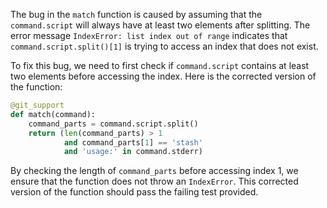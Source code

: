 The bug in the `match` function is caused by assuming that the `command.script` will always have at least two elements after splitting. The error message `IndexError: list index out of range` indicates that `command.script.split()[1]` is trying to access an index that does not exist.

To fix this bug, we need to first check if `command.script` contains at least two elements before accessing the index. Here is the corrected version of the function:

```python
@git_support
def match(command):
    command_parts = command.script.split()
    return (len(command_parts) > 1
            and command_parts[1] == 'stash'
            and 'usage:' in command.stderr)
```

By checking the length of `command_parts` before accessing index 1, we ensure that the function does not throw an `IndexError`. This corrected version of the function should pass the failing test provided.